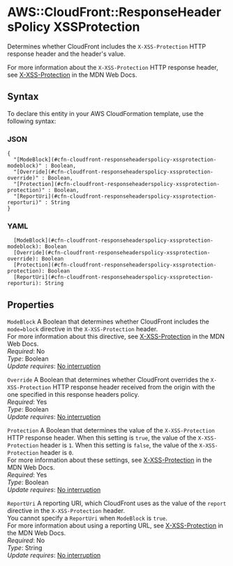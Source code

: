 # AWS::CloudFront::ResponseHeadersPolicy XSSProtection<a name="aws-properties-cloudfront-responseheaderspolicy-xssprotection"></a>

Determines whether CloudFront includes the `X-XSS-Protection` HTTP response header and the header's value\.

For more information about the `X-XSS-Protection` HTTP response header, see [X\-XSS\-Protection](https://developer.mozilla.org/en-US/docs/Web/HTTP/Headers/X-XSS-Protection) in the MDN Web Docs\.

## Syntax<a name="aws-properties-cloudfront-responseheaderspolicy-xssprotection-syntax"></a>

To declare this entity in your AWS CloudFormation template, use the following syntax:

### JSON<a name="aws-properties-cloudfront-responseheaderspolicy-xssprotection-syntax.json"></a>

```
{
  "[ModeBlock](#cfn-cloudfront-responseheaderspolicy-xssprotection-modeblock)" : Boolean,
  "[Override](#cfn-cloudfront-responseheaderspolicy-xssprotection-override)" : Boolean,
  "[Protection](#cfn-cloudfront-responseheaderspolicy-xssprotection-protection)" : Boolean,
  "[ReportUri](#cfn-cloudfront-responseheaderspolicy-xssprotection-reporturi)" : String
}
```

### YAML<a name="aws-properties-cloudfront-responseheaderspolicy-xssprotection-syntax.yaml"></a>

```
  [ModeBlock](#cfn-cloudfront-responseheaderspolicy-xssprotection-modeblock): Boolean
  [Override](#cfn-cloudfront-responseheaderspolicy-xssprotection-override): Boolean
  [Protection](#cfn-cloudfront-responseheaderspolicy-xssprotection-protection): Boolean
  [ReportUri](#cfn-cloudfront-responseheaderspolicy-xssprotection-reporturi): String
```

## Properties<a name="aws-properties-cloudfront-responseheaderspolicy-xssprotection-properties"></a>

`ModeBlock`  <a name="cfn-cloudfront-responseheaderspolicy-xssprotection-modeblock"></a>
A Boolean that determines whether CloudFront includes the `mode=block` directive in the `X-XSS-Protection` header\.  
For more information about this directive, see [X\-XSS\-Protection](https://developer.mozilla.org/en-US/docs/Web/HTTP/Headers/X-XSS-Protection) in the MDN Web Docs\.  
*Required*: No  
*Type*: Boolean  
*Update requires*: [No interruption](https://docs.aws.amazon.com/AWSCloudFormation/latest/UserGuide/using-cfn-updating-stacks-update-behaviors.html#update-no-interrupt)

`Override`  <a name="cfn-cloudfront-responseheaderspolicy-xssprotection-override"></a>
A Boolean that determines whether CloudFront overrides the `X-XSS-Protection` HTTP response header received from the origin with the one specified in this response headers policy\.  
*Required*: Yes  
*Type*: Boolean  
*Update requires*: [No interruption](https://docs.aws.amazon.com/AWSCloudFormation/latest/UserGuide/using-cfn-updating-stacks-update-behaviors.html#update-no-interrupt)

`Protection`  <a name="cfn-cloudfront-responseheaderspolicy-xssprotection-protection"></a>
A Boolean that determines the value of the `X-XSS-Protection` HTTP response header\. When this setting is `true`, the value of the `X-XSS-Protection` header is `1`\. When this setting is `false`, the value of the `X-XSS-Protection` header is `0`\.  
For more information about these settings, see [X\-XSS\-Protection](https://developer.mozilla.org/en-US/docs/Web/HTTP/Headers/X-XSS-Protection) in the MDN Web Docs\.  
*Required*: Yes  
*Type*: Boolean  
*Update requires*: [No interruption](https://docs.aws.amazon.com/AWSCloudFormation/latest/UserGuide/using-cfn-updating-stacks-update-behaviors.html#update-no-interrupt)

`ReportUri`  <a name="cfn-cloudfront-responseheaderspolicy-xssprotection-reporturi"></a>
A reporting URI, which CloudFront uses as the value of the `report` directive in the `X-XSS-Protection` header\.  
You cannot specify a `ReportUri` when `ModeBlock` is `true`\.  
For more information about using a reporting URL, see [X\-XSS\-Protection](https://developer.mozilla.org/en-US/docs/Web/HTTP/Headers/X-XSS-Protection) in the MDN Web Docs\.  
*Required*: No  
*Type*: String  
*Update requires*: [No interruption](https://docs.aws.amazon.com/AWSCloudFormation/latest/UserGuide/using-cfn-updating-stacks-update-behaviors.html#update-no-interrupt)